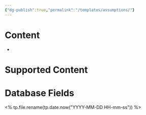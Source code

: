 ```yaml
---
{"dg-publish":true,"permalink":"/templates/assumptions/"}
---
```


# Content
- 
# Supported Content


# Database Fields
<% tp.file.rename(tp.date.now("YYYY-MM-DD HH-mm-ss")) %>